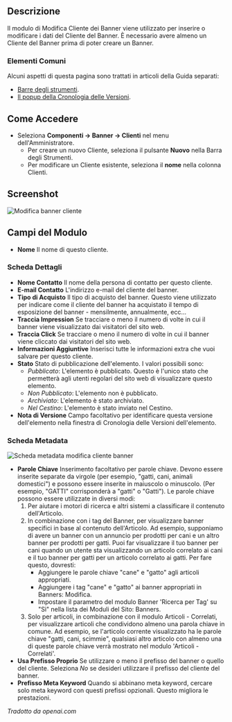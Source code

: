 <!-- Filename: Help4.x:Banners:_New_or_Edit_Client / Display title: Banner: Modifica Cliente -->

## Descrizione

Il modulo di Modifica Cliente dei Banner viene utilizzato per inserire o modificare i dati del Cliente del Banner.
È necessario avere almeno un Cliente del Banner prima di poter creare un Banner.

### Elementi Comuni

Alcuni aspetti di questa pagina sono trattati in articoli della Guida separati:

* [Barre degli strumenti](jdocmanual?article=help/common-elements/toolbars).
* [Il popup della Cronologia delle Versioni](jdocmanual?article=help/common-elements/edit-version-history).

## Come Accedere

- Seleziona **Componenti → Banner → Clienti** nel menu dell'Amministratore.
  - Per creare un nuovo Cliente, seleziona il pulsante **Nuovo** nella Barra degli Strumenti.
  - Per modificare un Cliente esistente, seleziona il **nome** nella colonna Clienti.

## Screenshot

![Modifica banner cliente](../../../it/images/banners/banners-edit-client-details-tab.png)

## Campi del Modulo

- **Nome** Il nome di questo cliente.

### Scheda Dettagli

- **Nome Contatto** Il nome della persona di contatto per questo cliente.
- **E-mail Contatto** L'indirizzo e-mail del cliente del banner.
- **Tipo di Acquisto** Il tipo di acquisto del banner. Questo viene utilizzato per 
  indicare come il cliente del banner ha acquistato il tempo di esposizione del 
  banner - mensilmente, annualmente, ecc...
- **Traccia Impression** Se tracciare o meno il numero di volte in cui il
  banner viene visualizzato dai visitatori del sito web.
- **Traccia Click** Se tracciare o meno il numero di volte in cui il
  banner viene cliccato dai visitatori del sito web.
- **Informazioni Aggiuntive** Inserisci tutte le informazioni extra che vuoi
  salvare per questo cliente.
- **Stato** Stato di pubblicazione dell'elemento. I valori possibili sono:
  - *Pubblicato*: L'elemento è pubblicato. Questo è l'unico stato che 
    permetterà agli utenti regolari del sito web di visualizzare questo elemento.
  - *Non Pubblicato*: L'elemento non è pubblicato.
  - *Archiviato*: L'elemento è stato archiviato.
  - *Nel Cestino*: L'elemento è stato inviato nel Cestino.
- **Nota di Versione** Campo facoltativo per identificare questa versione dell'elemento
  nella finestra di Cronologia delle Versioni dell'elemento.

### Scheda Metadata

![Scheda metadata modifica cliente banner](../../../it/images/banners/banners-edit-client-metadata-tab.png)

- **Parole Chiave** Inserimento facoltativo per parole chiave. Devono essere inserite separate
  da virgole (per esempio, "gatti, cani, animali domestici") e possono essere inserite 
  in maiuscolo o minuscolo. (Per esempio, "GATTI" corrisponderà a "gatti" o 
  "Gatti"). Le parole chiave possono essere utilizzate in diversi modi:
  1.  Per aiutare i motori di ricerca e altri sistemi a classificare il contenuto 
      dell'Articolo.
  2.  In combinazione con i tag del Banner, per visualizzare banner specifici in base 
      al contenuto dell'Articolo. Ad esempio, supponiamo di avere un banner con 
      un annuncio per prodotti per cani e un altro banner per prodotti per gatti. 
      Puoi far visualizzare il tuo banner per cani quando un utente sta visualizzando 
      un articolo correlato ai cani e il tuo banner per gatti per un articolo correlato 
      ai gatti. Per fare questo, dovresti:
      - Aggiungere le parole chiave "cane" e "gatto" agli articoli appropriati.
      - Aggiungere i tag "cane" e "gatto" ai banner appropriati in 
        Banners: Modifica.
      - Impostare il parametro del modulo Banner 'Ricerca per Tag' su "Sì" nella lista 
        dei Moduli del Sito: Banners.
  3.  Solo per articoli, in combinazione con il modulo Articoli - Correlati,
      per visualizzare articoli che condividono almeno una parola chiave in comune. Ad 
      esempio, se l'articolo corrente visualizzato ha le parole chiave "gatti, 
      cani, scimmie", qualsiasi altro articolo con almeno una di queste parole chiave
      verrà mostrato nel modulo 'Articoli - Correlati'.
- **Usa Prefisso Proprio** Se utilizzare o meno il prefisso del banner o quello 
  del cliente. Seleziona *No* se desideri utilizzare il prefisso del cliente del banner.
- **Prefisso Meta Keyword** Quando si abbinano meta keyword, cercare solo 
  meta keyword con questi prefissi opzionali. Questo migliora le prestazioni.

*Tradotto da openai.com*

